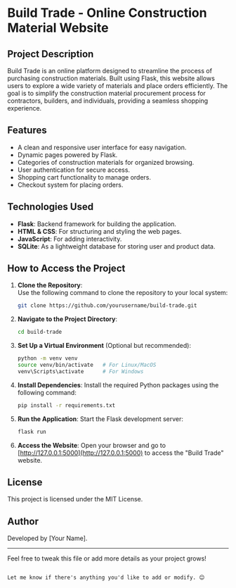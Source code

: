 # Build Trade - Online Construction Material Website

## Project Description

Build Trade is an online platform designed to streamline the process of purchasing construction materials. Built using Flask, this website allows users to explore a wide variety of materials and place orders efficiently. The goal is to simplify the construction material procurement process for contractors, builders, and individuals, providing a seamless shopping experience.

## Features

- A clean and responsive user interface for easy navigation.
- Dynamic pages powered by Flask.
- Categories of construction materials for organized browsing.
- User authentication for secure access.
- Shopping cart functionality to manage orders.
- Checkout system for placing orders.

## Technologies Used

- **Flask**: Backend framework for building the application.
- **HTML & CSS**: For structuring and styling the web pages.
- **JavaScript**: For adding interactivity.
- **SQLite**: As a lightweight database for storing user and product data.

## How to Access the Project

1. **Clone the Repository**:  
   Use the following command to clone the repository to your local system:
   ```bash
   git clone https://github.com/yourusername/build-trade.git

2. **Navigate to the Project Directory**:
   ```bash
   cd build-trade
   ```

3. **Set Up a Virtual Environment** (Optional but recommended):
   ```bash
   python -m venv venv
   source venv/bin/activate   # For Linux/MacOS
   venv\Scripts\activate      # For Windows
   ```

4. **Install Dependencies**:
   Install the required Python packages using the following command:
   ```bash
   pip install -r requirements.txt
   ```

5. **Run the Application**:
   Start the Flask development server:
   ```bash
   flask run
   ```

6. **Access the Website**:
   Open your browser and go to [http://127.0.0.1:5000](http://127.0.0.1:5000) to access the "Build Trade" website.

## License

This project is licensed under the MIT License.

## Author

Developed by [Your Name].

---
Feel free to tweak this file or add more details as your project grows!
```

Let me know if there's anything you'd like to add or modify. 😊
